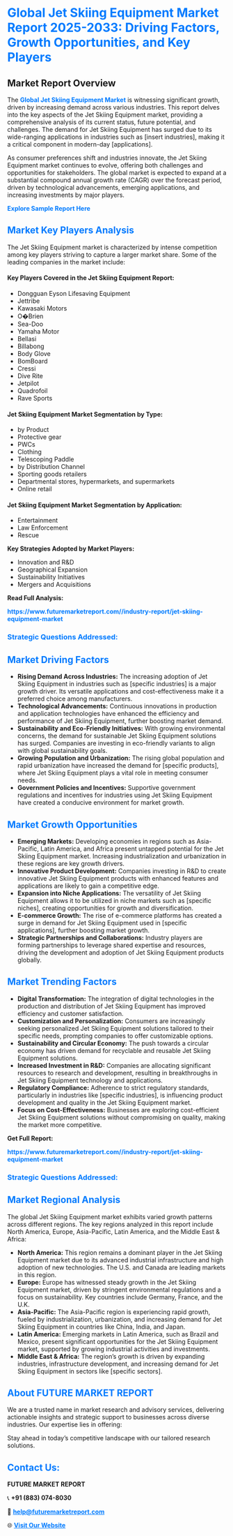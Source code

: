 <h1 style="color: #007BFF;">Global Jet Skiing Equipment Market Report 2025-2033: Driving Factors, Growth Opportunities, and Key Players</h1>

<section id="overview">
<h2>Market Report Overview</h2>
<p>The <a href="https://www.futuremarketreport.com//industry-report/jet-skiing-equipment-market" style="color: #007BFF; text-decoration: none;"><strong>Global Jet Skiing Equipment Market</strong></a> is witnessing significant growth, driven by increasing demand across various industries. This report delves into the key aspects of the Jet Skiing Equipment market, providing a comprehensive analysis of its current status, future potential, and challenges. The demand for Jet Skiing Equipment has surged due to its wide-ranging applications in industries such as [insert industries], making it a critical component in modern-day [applications].</p>
<p>As consumer preferences shift and industries innovate, the Jet Skiing Equipment market continues to evolve, offering both challenges and opportunities for stakeholders. The global market is expected to expand at a substantial compound annual growth rate (CAGR) over the forecast period, driven by technological advancements, emerging applications, and increasing investments by major players.</p>
</section>

<section id="overview">
<p><a href="https://www.futuremarketreport.com//request-sample/reportId=92873" style="color: #007BFF; text-decoration: none;"><strong>Explore Sample Report Here</strong></a></p>
</section>

<section id="key-players">
<h2 style="color: #007BFF;">Market Key Players Analysis</h2>
<p>The Jet Skiing Equipment market is characterized by intense competition among key players striving to capture a larger market share. Some of the leading companies in the market include:</p>
<h4>Key Players Covered in the Jet Skiing Equipment Report:</h4>
<ul><li>Dongguan Eyson Lifesaving Equipment</li><li>Jettribe</li><li>Kawasaki Motors</li><li>O�Brien</li><li>Sea-Doo</li><li>Yamaha Motor</li><li>Bellasi</li><li>Billabong</li><li>Body Glove</li><li>BomBoard</li><li>Cressi</li><li>Dive Rite</li><li>Jetpilot</li><li>Quadrofoil</li><li>Rave Sports</li></ul>
<h4>Jet Skiing Equipment Market Segmentation by Type:</h4>
<ul><li>by Product</li><li>Protective gear</li><li>PWCs</li><li>Clothing</li><li>Telescoping Paddle</li><li>by Distribution Channel</li><li>Sporting goods retailers</li><li>Departmental stores, hypermarkets, and supermarkets</li><li>Online retail</li></ul>

<h4>Jet Skiing Equipment Market Segmentation by Application:</h4>
<ul><li>Entertainment</li><li>Law Enforcement</li><li>Rescue</li></ul>
<p><strong>Key Strategies Adopted by Market Players:</strong></p>
<ul>
<li>Innovation and R&D</li>
<li>Geographical Expansion</li>
<li>Sustainability Initiatives</li>
<li>Mergers and Acquisitions</li>
</ul>
</section>

<section>
<p><strong>Read Full Analysis: </strong></p><a href="https://www.futuremarketreport.com//industry-report/jet-skiing-equipment-market" style="color: #007BFF; text-decoration: none;"><strong>https://www.futuremarketreport.com//industry-report/jet-skiing-equipment-market</strong></a>
<h3 style="color: #007BFF;">Strategic Questions Addressed:</h3>
</section>

<section id="driving-factors">
<h2 style="color: #007BFF;">Market Driving Factors</h2>
<ul>
<li><strong>Rising Demand Across Industries:</strong> The increasing adoption of Jet Skiing Equipment in industries such as [specific industries] is a major growth driver. Its versatile applications and cost-effectiveness make it a preferred choice among manufacturers.</li>
<li><strong>Technological Advancements:</strong> Continuous innovations in production and application technologies have enhanced the efficiency and performance of Jet Skiing Equipment, further boosting market demand.</li>
<li><strong>Sustainability and Eco-Friendly Initiatives:</strong> With growing environmental concerns, the demand for sustainable Jet Skiing Equipment solutions has surged. Companies are investing in eco-friendly variants to align with global sustainability goals.</li>
<li><strong>Growing Population and Urbanization:</strong> The rising global population and rapid urbanization have increased the demand for [specific products], where Jet Skiing Equipment plays a vital role in meeting consumer needs.</li>
<li><strong>Government Policies and Incentives:</strong> Supportive government regulations and incentives for industries using Jet Skiing Equipment have created a conducive environment for market growth.</li>
</ul>
</section>

<section id="growth-opportunities">
<h2 style="color: #007BFF;">Market Growth Opportunities</h2>
<ul>
<li><strong>Emerging Markets:</strong> Developing economies in regions such as Asia-Pacific, Latin America, and Africa present untapped potential for the Jet Skiing Equipment market. Increasing industrialization and urbanization in these regions are key growth drivers.</li>
<li><strong>Innovative Product Development:</strong> Companies investing in R&D to create innovative Jet Skiing Equipment products with enhanced features and applications are likely to gain a competitive edge.</li>
<li><strong>Expansion into Niche Applications:</strong> The versatility of Jet Skiing Equipment allows it to be utilized in niche markets such as [specific niches], creating opportunities for growth and diversification.</li>
<li><strong>E-commerce Growth:</strong> The rise of e-commerce platforms has created a surge in demand for Jet Skiing Equipment used in [specific applications], further boosting market growth.</li>
<li><strong>Strategic Partnerships and Collaborations:</strong> Industry players are forming partnerships to leverage shared expertise and resources, driving the development and adoption of Jet Skiing Equipment products globally.</li>
</ul>
</section>

<section id="trending-factors">
<h2 style="color: #007BFF;">Market Trending Factors</h2>
<ul>
<li><strong>Digital Transformation:</strong> The integration of digital technologies in the production and distribution of Jet Skiing Equipment has improved efficiency and customer satisfaction.</li>
<li><strong>Customization and Personalization:</strong> Consumers are increasingly seeking personalized Jet Skiing Equipment solutions tailored to their specific needs, prompting companies to offer customizable options.</li>
<li><strong>Sustainability and Circular Economy:</strong> The push towards a circular economy has driven demand for recyclable and reusable Jet Skiing Equipment solutions.</li>
<li><strong>Increased Investment in R&D:</strong> Companies are allocating significant resources to research and development, resulting in breakthroughs in Jet Skiing Equipment technology and applications.</li>
<li><strong>Regulatory Compliance:</strong> Adherence to strict regulatory standards, particularly in industries like [specific industries], is influencing product development and quality in the Jet Skiing Equipment market.</li>
<li><strong>Focus on Cost-Effectiveness:</strong> Businesses are exploring cost-efficient Jet Skiing Equipment solutions without compromising on quality, making the market more competitive.</li>
</ul>
</section>

<section>
<p><strong>Get Full Report: </strong></p><a href="https://www.futuremarketreport.com//industry-report/jet-skiing-equipment-market" style="color: #007BFF; text-decoration: none;"><strong>https://www.futuremarketreport.com//industry-report/jet-skiing-equipment-market</strong></a>
<h3 style="color: #007BFF;">Strategic Questions Addressed:</h3>
</section>


<section id="regional-analysis">
<h2 style="color: #007BFF;">Market Regional Analysis</h2>
<p>The global Jet Skiing Equipment market exhibits varied growth patterns across different regions. The key regions analyzed in this report include North America, Europe, Asia-Pacific, Latin America, and the Middle East & Africa:</p>
<ul>
<li><strong>North America:</strong> This region remains a dominant player in the Jet Skiing Equipment market due to its advanced industrial infrastructure and high adoption of new technologies. The U.S. and Canada are leading markets in this region.</li>
<li><strong>Europe:</strong> Europe has witnessed steady growth in the Jet Skiing Equipment market, driven by stringent environmental regulations and a focus on sustainability. Key countries include Germany, France, and the U.K.</li>
<li><strong>Asia-Pacific:</strong> The Asia-Pacific region is experiencing rapid growth, fueled by industrialization, urbanization, and increasing demand for Jet Skiing Equipment in countries like China, India, and Japan.</li>
<li><strong>Latin America:</strong> Emerging markets in Latin America, such as Brazil and Mexico, present significant opportunities for the Jet Skiing Equipment market, supported by growing industrial activities and investments.</li>
<li><strong>Middle East & Africa:</strong> The region’s growth is driven by expanding industries, infrastructure development, and increasing demand for Jet Skiing Equipment in sectors like [specific sectors].</li>
</ul>
</section>

<footer>
<h2 style="color: #007BFF;">About FUTURE MARKET REPORT</h2>
<p>We are a trusted name in market research and advisory services, delivering actionable insights and strategic support to businesses across diverse industries. Our expertise lies in offering:</p>

<p>Stay ahead in today’s competitive landscape with our tailored research solutions.</p>

<h2 style="color: #007BFF;">Contact Us:</h2>
<p><strong>FUTURE MARKET REPORT</strong></p>
<p>📞 <strong>+91 (883) 074-8030</strong></p>
<p>📧 <strong><a href="mailto:help@futuremarketreport.com" style="color: #007BFF;">help@futuremarketreport.com</a></strong></p>
<p>🌐 <strong><a href="https://www.futuremarketreport.com/" style="color: #007BFF;">Visit Our Website</a></strong></p>
</footer>